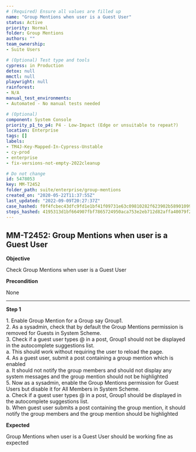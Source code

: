 ```yaml
---
# (Required) Ensure all values are filled up
name: "Group Mentions when user is a Guest User"
status: Active
priority: Normal
folder: Group Mentions
authors: ""
team_ownership: 
- Suite Users

# (Optional) Test type and tools
cypress: in Production
detox: null
mmctl: null
playwright: null
rainforest: 
- N/A
manual_test_environments: 
- Automated - No manual tests needed

# (Optional)
component: System Console
priority_p1_to_p4: P4 - Low-Impact (Edge or unsuitable to repeat?)
location: Enterprise
tags: []
labels: 
- TM4J-Key-Mapped-In-Cypress-Unstable
- cy-prod
- enterprise
- fix-versions-not-empty-2022cleanup

# Do not change
id: 5478053
key: MM-T2452
folder_path: suite/enterprise/group-mentions
created_on: "2020-05-22T11:37:55Z"
last_updated: "2022-09-09T20:27:37Z"
case_hashed: f0f4fcbec43dfc9fd1e1bf41f09731e63c09810282f623902b58901099e3805771fb2669a7dd120b304e9dc40ac473e9
steps_hashed: 4195313d1bf664907fbf7865724950aca753e2eb712d82affa40079f2fcc3027f07aaf94071b2c69ef349ecf31ed17dc
---
```


## MM-T2452: Group Mentions when user is a Guest User

**Objective**

Check Group Mentions when user is a Guest User

**Precondition**

None

---

**Step 1**

1\. Enable Group Mention for a Group say Group1.\
2\. As a sysadmin, check that by default the Group Mentions permission is removed for Guests in System Scheme.\
3\. Check if a guest user types @ in a post, Group1 should not be displayed in the autocomplete suggestions list.\
a. This should work without requiring the user to reload the page.\
4\. As a guest user, submit a post containing a group mention which is enabled\
a. It should not notify the group members and should not display any system messages and the group mention should not be highlighted\
5\. Now as a sysadmin, enable the Group Mentions permission for Guest Users but disable it for All Members in System Scheme.\
a. Check if a guest user types @ in a post, Group1 should be displayed in the autocomplete suggestions list.\
b. When guest user submits a post containing the group mention, it should notify the group members and the group mention should be highlighted

**Expected**

Group Mentions when user is a Guest User should be working fine as expected
